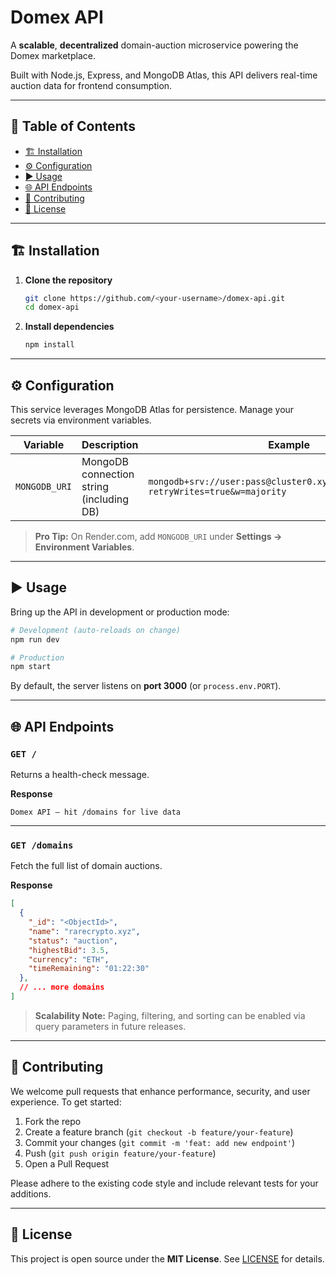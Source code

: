 # Domex API

A **scalable**, **decentralized** domain-auction microservice powering the Domex marketplace.

Built with Node.js, Express, and MongoDB Atlas, this API delivers real-time auction data for frontend consumption.

---

## 🚀 Table of Contents

* [🏗️ Installation](#️installation)
* [⚙️ Configuration](#configuration)
* [▶️ Usage](#usage)
* [🌐 API Endpoints](#api-endpoints)
* [🔧 Contributing](#contributing)
* [📄 License](#license)

---

## 🏗️ Installation

1. **Clone the repository**

   ```bash
   git clone https://github.com/<your-username>/domex-api.git
   cd domex-api
   ```
2. **Install dependencies**

   ```bash
   npm install
   ```

---

## ⚙️ Configuration

This service leverages MongoDB Atlas for persistence. Manage your secrets via environment variables.

| Variable      | Description                              | Example                                                                              |
| ------------- | ---------------------------------------- | ------------------------------------------------------------------------------------ |
| `MONGODB_URI` | MongoDB connection string (including DB) | `mongodb+srv://user:pass@cluster0.xyz.mongodb.net/domex?retryWrites=true&w=majority` |

> **Pro Tip:** On Render.com, add `MONGODB_URI` under **Settings → Environment Variables**.

---

## ▶️ Usage

Bring up the API in development or production mode:

```bash
# Development (auto-reloads on change)
npm run dev

# Production
npm start
```

By default, the server listens on **port 3000** (or `process.env.PORT`).

---

## 🌐 API Endpoints

### `GET /`

Returns a health-check message.

**Response**

```text
Domex API – hit /domains for live data
```

---

### `GET /domains`

Fetch the full list of domain auctions.

**Response**

```json
[
  {
    "_id": "<ObjectId>",
    "name": "rarecrypto.xyz",
    "status": "auction",
    "highestBid": 3.5,
    "currency": "ETH",
    "timeRemaining": "01:22:30"
  },
  // ... more domains
]
```

> **Scalability Note:** Paging, filtering, and sorting can be enabled via query parameters in future releases.

---

## 🔧 Contributing

We welcome pull requests that enhance performance, security, and user experience. To get started:

1. Fork the repo
2. Create a feature branch (`git checkout -b feature/your-feature`)
3. Commit your changes (`git commit -m 'feat: add new endpoint'`)
4. Push (`git push origin feature/your-feature`)
5. Open a Pull Request

Please adhere to the existing code style and include relevant tests for your additions.

---

## 📄 License

This project is open source under the **MIT License**. See [LICENSE](LICENSE) for details.
